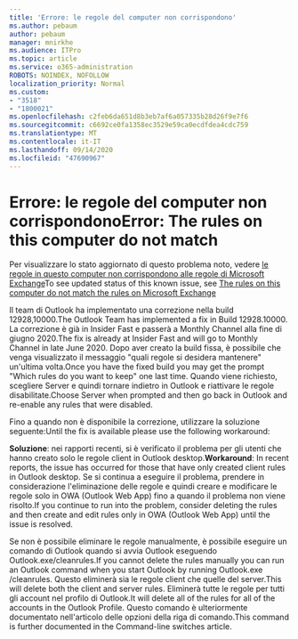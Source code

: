 ```yaml
---
title: 'Errore: le regole del computer non corrispondono'
ms.author: pebaum
author: pebaum
manager: mnirkhe
ms.audience: ITPro
ms.topic: article
ms.service: o365-administration
ROBOTS: NOINDEX, NOFOLLOW
localization_priority: Normal
ms.custom:
- "3518"
- "1800021"
ms.openlocfilehash: c2feb6da651d8b3eb7af6a057335b28d26f9e7f6
ms.sourcegitcommit: c6692ce0fa1358ec3529e59ca0ecdfdea4cdc759
ms.translationtype: MT
ms.contentlocale: it-IT
ms.lasthandoff: 09/14/2020
ms.locfileid: "47690967"
---
```

# <a name="error-the-rules-on-this-computer-do-not-match"></a><span data-ttu-id="e53cf-102">Errore: le regole del computer non corrispondono</span><span class="sxs-lookup"><span data-stu-id="e53cf-102">Error: The rules on this computer do not match</span></span>

<span data-ttu-id="e53cf-103">Per visualizzare lo stato aggiornato di questo problema noto, vedere [le regole in questo computer non corrispondono alle regole di Microsoft Exchange](https://support.office.com/article/d032e037-b224-429e-b325-633afde9b5f0)</span><span class="sxs-lookup"><span data-stu-id="e53cf-103">To see updated status of this known issue, see [The rules on this computer do not match the rules on Microsoft Exchange](https://support.office.com/article/d032e037-b224-429e-b325-633afde9b5f0)</span></span>

<span data-ttu-id="e53cf-104">Il team di Outlook ha implementato una correzione nella build 12928,10000.</span><span class="sxs-lookup"><span data-stu-id="e53cf-104">The Outlook Team has implemented a fix in Build 12928.10000.</span></span> <span data-ttu-id="e53cf-105">La correzione è già in Insider Fast e passerà a Monthly Channel alla fine di giugno 2020.</span><span class="sxs-lookup"><span data-stu-id="e53cf-105">The fix is already at Insider Fast and will go to Monthly Channel in late June 2020.</span></span> <span data-ttu-id="e53cf-106">Dopo aver creato la build fissa, è possibile che venga visualizzato il messaggio "quali regole si desidera mantenere" un'ultima volta.</span><span class="sxs-lookup"><span data-stu-id="e53cf-106">Once you have the fixed build you may get the prompt "Which rules do you want to keep" one last time.</span></span> <span data-ttu-id="e53cf-107">Quando viene richiesto, scegliere Server e quindi tornare indietro in Outlook e riattivare le regole disabilitate.</span><span class="sxs-lookup"><span data-stu-id="e53cf-107">Choose Server when prompted and then go back in Outlook and re-enable any rules that were disabled.</span></span>

<span data-ttu-id="e53cf-108">Fino a quando non è disponibile la correzione, utilizzare la soluzione seguente:</span><span class="sxs-lookup"><span data-stu-id="e53cf-108">Until the fix is available please use the following workaround:</span></span>

<span data-ttu-id="e53cf-109">**Soluzione**: nei rapporti recenti, si è verificato il problema per gli utenti che hanno creato solo le regole client in Outlook desktop.</span><span class="sxs-lookup"><span data-stu-id="e53cf-109">**Workaround**: In recent reports, the issue has occurred for those that have only created client rules in Outlook desktop.</span></span> <span data-ttu-id="e53cf-110">Se si continua a eseguire il problema, prendere in considerazione l'eliminazione delle regole e quindi creare e modificare le regole solo in OWA (Outlook Web App) fino a quando il problema non viene risolto.</span><span class="sxs-lookup"><span data-stu-id="e53cf-110">If you continue to run into the problem, consider deleting the rules and then create and edit rules only in OWA (Outlook Web App) until the issue is resolved.</span></span>

<span data-ttu-id="e53cf-111">Se non è possibile eliminare le regole manualmente, è possibile eseguire un comando di Outlook quando si avvia Outlook eseguendo Outlook.exe/cleanrules.</span><span class="sxs-lookup"><span data-stu-id="e53cf-111">If you cannot delete the rules manually you can run an Outlook command when you start Outlook by running Outlook.exe /cleanrules.</span></span> <span data-ttu-id="e53cf-112">Questo eliminerà sia le regole client che quelle del server.</span><span class="sxs-lookup"><span data-stu-id="e53cf-112">This will delete both the client and server rules.</span></span> <span data-ttu-id="e53cf-113">Eliminerà tutte le regole per tutti gli account nel profilo di Outlook.</span><span class="sxs-lookup"><span data-stu-id="e53cf-113">It will delete all of the rules for all of the accounts in the Outlook Profile.</span></span> <span data-ttu-id="e53cf-114">Questo comando è ulteriormente documentato nell'articolo delle opzioni della riga di comando.</span><span class="sxs-lookup"><span data-stu-id="e53cf-114">This command is further documented in the Command-line switches article.</span></span>

